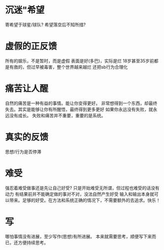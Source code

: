 # 沉迷"希望
寄希望于球星/球队?
希望落空后不知所措?
# 虚假的正反馈
所有的娱乐，不是暂时，而是虚假
表面是好(多巴)，实际是烂
18岁甚至35岁前都是有救的，但过早被毒害，整个世界越来越烂
还把sb行为合理化
# 痛苦让人醒
自然的痛苦是一种有益的事情。能让你变得更好。
非常想得到一个东西，却最终失去。其实是能够让你有所醒悟，最终得到更多更好
如果你永远没有失败，就永远没有成长。
失败和痛苦并不重要，重要的是系统。
# 真实的反馈
思想/行为是否停滞
# 难受
强忍着难受做事还是先让自己好受?
只是开始难受无所谓，但过程也难受的话没有动力
有结果前并不能确定做的事对不对，没法自然产生好受
输入和输出本身就可以带来。足够的好受。在方法和系统正确的情况下，不需要额外的去追求。快乐！
# 写
哪怕事情没有进展，至少写作(思想)有所进展。
本来就需要思考，顺便写下来而已，还方便持续思考。